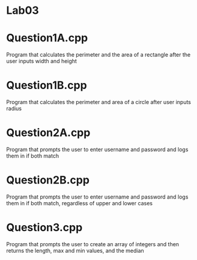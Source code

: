 # Lab03

# Question1A.cpp
Program that calculates the perimeter and the area of a rectangle after the user inputs width and height

# Question1B.cpp
Program that calculates the perimeter and area of a circle after user inputs radius

# Question2A.cpp
Program that prompts the user to enter username and password and logs them in if both match

# Question2B.cpp
Program that prompts the user to enter username and password and logs them in if both match, regardless of upper and lower cases

# Question3.cpp
Program that prompts the user to create an array of integers and then returns the length, max and min values, and the median
